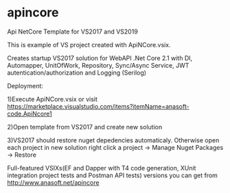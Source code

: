 # apincore
Api NetCore Template for VS2017 and VS2019

This is example of VS project created with ApiNCore.vsix.

Creates startup VS2017 solution for WebAPI .Net Core 2.1 with DI, Automapper, UnitOfWork, Repository, Sync/Async Service, JWT autentication/authorization and Logging (Serilog)

Deployment:

1)Execute ApiNCore.vsix or visit https://marketplace.visualstudio.com/items?itemName=anasoft-code.ApiNcore1

2)Open template from VS2017 and create new solution

3)VS2017 should restore nuget depedencies automaticaly. Otherwise open each project in new solution right click a project -> Manage Nuget Packages -> Restore

Full-featured VSIXs(EF and Dapper with T4 code generation, XUnit integration project tests and Postman API tests) versions you can get from http://www.anasoft.net/apincore
